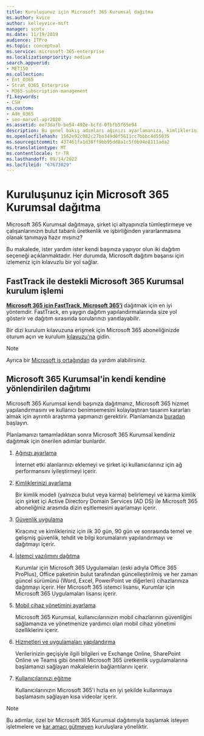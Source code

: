 ```yaml
---
title: Kuruluşunuz için Microsoft 365 Kurumsal dağıtma
ms.author: kvice
author: kelleyvice-msft
manager: scotv
ms.date: 11/19/2019
audience: ITPro
ms.topic: conceptual
ms.service: microsoft-365-enterprise
ms.localizationpriority: medium
search.appverid:
- MET150
ms.collection:
- Ent_O365
- Strat_O365_Enterprise
- M365-subscription-management
f1.keywords:
- CSH
ms.custom:
- Adm_O365
- seo-marvel-apr2020
ms.assetid: ee73dafb-be54-492e-bcfd-0fbfb5f65e94
description: Bu genel bakış adımları ağınızı ayarlamanıza, kimliklerinizi oluşturmanıza, Microsoft 365 Uygulamaları dağıtmanıza ve verilerinizi geçirmenize yardımcı olmak için tasarlanmıştır.
ms.openlocfilehash: 1562e92c082c27ba349d0f5611cc7bbbc4d55035
ms.sourcegitcommit: 437461fa1d38ff9bb95dd8a1c5f0b94e8111ada2
ms.translationtype: MT
ms.contentlocale: tr-TR
ms.lasthandoff: 09/14/2022
ms.locfileid: "67673029"
---
```

# <a name="deploy-microsoft-365-enterprise-for-your-organization"></a>Kuruluşunuz için Microsoft 365 Kurumsal dağıtma

Microsoft 365 Kurumsal dağıtmaya, şirket içi altyapınızla tümleştirmeye ve çalışanlarınızın bulut tabanlı üretkenlik ve işbirliğinden yararlanmasına olanak tanımaya hazır mısınız?

Bu makalede, ister yardım ister kendi başınıza yapıyor olun iki dağıtım seçeneği açıklanmaktadır. Her durumda, Microsoft dağıtım başarısı için izlemeniz için kılavuzlu bir yol sağlar.

## <a name="guided-microsoft-365-enterprise-setup-process-with-fasttrack"></a>FastTrack ile destekli Microsoft 365 Kurumsal kurulum işlemi

**[Microsoft 365 için FastTrack, Microsoft 365'i](https://www.microsoft.com/fasttrack/microsoft-365)** dağıtmak için en iyi yöntemdir. FastTrack, en yaygın dağıtım yapılandırmalarında size yol gösterir ve dağıtım sırasında sorularınızı yanıtlayabilir. 

Bir dizi kurulum kılavuzuna erişmek için Microsoft 365 aboneliğinizde oturum açın ve kurulum [kılavuzu'na](https://aka.ms/o365fasttrack) gidin.

>[!Note]
>Ayrıca bir [Microsoft iş ortağından](https://www.microsoft.com/solution-providers/home) da yardım alabilirsiniz.
>

## <a name="do-it-yourself-guided-deployment-of-microsoft-365-enterprise"></a>Microsoft 365 Kurumsal'in kendi kendine yönlendirilen dağıtımı

Microsoft 365 Kurumsal kendi başınıza dağıtmanız, Microsoft 365 hizmet yapılandırmasını ve kullanıcı benimsemesini kolaylaştıran tasarım kararları almak için ayrıntılı araştırma yapmanızı gerektirir. Planlamanıza [buradan](get-your-organization-ready-for-office-365.md) başlayın.

Planlamanızı tamamladıktan sonra Microsoft 365 Kurumsal kendiniz dağıtmak için önerilen adımlar bunlardır.

1. [Ağınızı ayarlama](set-up-network-for-microsoft-365.md)

   İnternet etki alanlarınızı eklemeyi ve şirket içi kullanıcılarınız için ağ performansını iyileştirmeyi içerir.
 
2. [Kimliklerinizi ayarlama](protect-your-global-administrator-accounts.md)

   Bir kimlik modeli (yalnızca bulut veya karma) belirlemeyi ve karma kimlik için şirket içi Active Directory Domain Services (AD DS) ile Microsoft 365 aboneliğiniz arasında dizin eşitlemesini ayarlamayı içerir.

3. [Güvenlik uygulama](/office365/securitycompliance/security-roadmap)

   Kiracınız ve kimlikleriniz için ilk 30 gün, 90 gün ve sonrasında temel ve gelişmiş güvenlik, tehdit ve bilgi korumalarını yapılandırmayı ve dağıtmayı içerir.
 
4. [İstemci yazılımını dağıtma](/DeployOffice/deployment-guide-microsoft-365-apps)

   Kurumlar için Microsoft 365 Uygulamaları (eski adıyla Office 365 ProPlus), Office paketinin bulut tarafından güncelleştirilmiş ve her zaman güncel sürümünü (Word, Excel, PowerPoint ve diğerleri) cihazlarınıza dağıtmayı içerir. Her Microsoft 365 istemci lisansı, Kurumlar için Microsoft 365 Uygulamaları lisansı içerir.
 
5. [Mobil cihaz yönetimini ayarlama](https://support.office.com/article/set-up-mobile-device-management-mdm-in-office-365-dd892318-bc44-4eb1-af00-9db5430be3cd)

   Microsoft 365 Kurumsal, kullanıcılarınızın mobil cihazlarının güvenliğini sağlamanıza ve yönetmenize yardımcı olan mobil cihaz yönetimi özelliklerini içerir.
 
6. [Hizmetleri ve uygulamaları yapılandırma](configure-services-and-applications.md)

   Verilerinizin geçişiyle ilgili bilgileri ve Exchange Online, SharePoint Online ve Teams gibi önemli Microsoft 365 üretkenlik uygulamalarına başlamanızı sağlayan makalelerin bağlantılarını içerir.
 
7. [Kullanıcılarınızı eğitme](/office365/admin/admin-overview/get-started-with-office-365#training-resources-for-your-users)

   Kullanıcılarınızın Microsoft 365'i hızla en iyi şekilde kullanmaya başlamasını sağlayan kısa videolar içerir.
 

>[!Note]
>Bu adımlar, özel bir Microsoft 365 Kurumsal dağıtımıyla başlamak isteyen işletmelere ve [kar amacı gütmeyen](https://go.microsoft.com/fwlink/?LinkId=627221) kuruluşlara yöneliktir. 
>